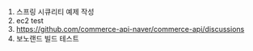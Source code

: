 1. 스프링 시큐리티 예제 작성
2. ec2 test
3. https://github.com/commerce-api-naver/commerce-api/discussions
4. 보노랜드 빌드 테스트